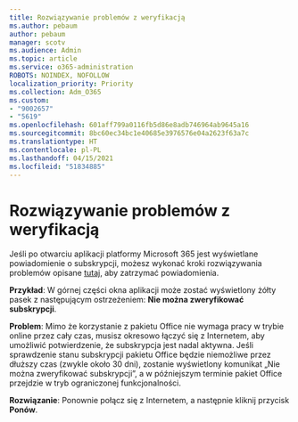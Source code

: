 ```yaml
---
title: Rozwiązywanie problemów z weryfikacją
ms.author: pebaum
author: pebaum
manager: scotv
ms.audience: Admin
ms.topic: article
ms.service: o365-administration
ROBOTS: NOINDEX, NOFOLLOW
localization_priority: Priority
ms.collection: Adm_O365
ms.custom:
- "9002657"
- "5619"
ms.openlocfilehash: 601aff799a0116fb5d86e8adb746964ab9645a16
ms.sourcegitcommit: 8bc60ec34bc1e40685e3976576e04a2623f63a7c
ms.translationtype: HT
ms.contentlocale: pl-PL
ms.lasthandoff: 04/15/2021
ms.locfileid: "51834885"
---
```

# <a name="troubleshoot-verification-issues"></a>Rozwiązywanie problemów z weryfikacją

Jeśli po otwarciu aplikacji platformy Microsoft 365 jest wyświetlane powiadomienie o subskrypcji, możesz wykonać kroki rozwiązywania problemów opisane [tutaj](https://support.office.com/article/a-subscription-notice-appears-when-i-open-a-microsoft-365-application-4cabe32c-f594-4c0e-9191-3d3ade10cceb), aby zatrzymać powiadomienia.

**Przykład**: W górnej części okna aplikacji może zostać wyświetlony żółty pasek z następującym ostrzeżeniem: **Nie można zweryfikować subskrypcji**.

**Problem**: Mimo że korzystanie z pakietu Office nie wymaga pracy w trybie online przez cały czas, musisz okresowo łączyć się z Internetem, aby umożliwić potwierdzenie, że subskrypcja jest nadal aktywna. Jeśli sprawdzenie stanu subskrypcji pakietu Office będzie niemożliwe przez dłuższy czas (zwykle około 30 dni), zostanie wyświetlony komunikat „Nie można zweryfikować subskrypcji”, a w późniejszym terminie pakiet Office przejdzie w tryb ograniczonej funkcjonalności.

**Rozwiązanie**: Ponownie połącz się z Internetem, a następnie kliknij przycisk **Ponów**.
